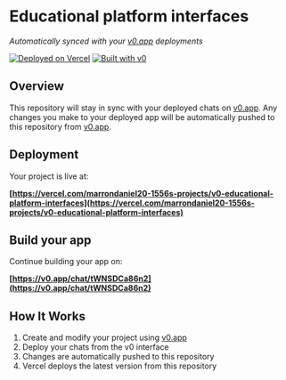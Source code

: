 # Educational platform interfaces

*Automatically synced with your [v0.app](https://v0.app) deployments*

[![Deployed on Vercel](https://img.shields.io/badge/Deployed%20on-Vercel-black?style=for-the-badge&logo=vercel)](https://vercel.com/marrondaniel20-1556s-projects/v0-educational-platform-interfaces)
[![Built with v0](https://img.shields.io/badge/Built%20with-v0.app-black?style=for-the-badge)](https://v0.app/chat/tWNSDCa86n2)

## Overview

This repository will stay in sync with your deployed chats on [v0.app](https://v0.app).
Any changes you make to your deployed app will be automatically pushed to this repository from [v0.app](https://v0.app).

## Deployment

Your project is live at:

**[https://vercel.com/marrondaniel20-1556s-projects/v0-educational-platform-interfaces](https://vercel.com/marrondaniel20-1556s-projects/v0-educational-platform-interfaces)**

## Build your app

Continue building your app on:

**[https://v0.app/chat/tWNSDCa86n2](https://v0.app/chat/tWNSDCa86n2)**

## How It Works

1. Create and modify your project using [v0.app](https://v0.app)
2. Deploy your chats from the v0 interface
3. Changes are automatically pushed to this repository
4. Vercel deploys the latest version from this repository
